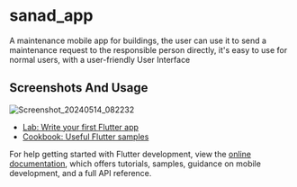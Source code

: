# sanad_app

A maintenance mobile app for buildings, the user can use it to send a maintenance request to the
responsible person directly, it's easy to use for normal users, with a user-friendly User Interface 
## Screenshots And Usage
![Screenshot_20240514_082232](https://github.com/user-attachments/assets/641e5701-d809-4bb0-8815-73b9cf42442d)



- [Lab: Write your first Flutter app](https://docs.flutter.dev/get-started/codelab)
- [Cookbook: Useful Flutter samples](https://docs.flutter.dev/cookbook)

For help getting started with Flutter development, view the
[online documentation](https://docs.flutter.dev/), which offers tutorials,
samples, guidance on mobile development, and a full API reference.
